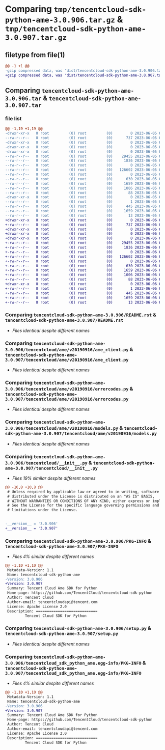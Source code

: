 # Comparing `tmp/tencentcloud-sdk-python-ame-3.0.906.tar.gz` & `tmp/tencentcloud-sdk-python-ame-3.0.907.tar.gz`

## filetype from file(1)

```diff
@@ -1 +1 @@
-gzip compressed data, was "dist/tencentcloud-sdk-python-ame-3.0.906.tar", last modified: Mon Jun  5 00:25:40 2023, max compression
+gzip compressed data, was "dist/tencentcloud-sdk-python-ame-3.0.907.tar", last modified: Tue Jun  6 02:17:49 2023, max compression
```

## Comparing `tencentcloud-sdk-python-ame-3.0.906.tar` & `tencentcloud-sdk-python-ame-3.0.907.tar`

### file list

```diff
@@ -1,19 +1,19 @@
-drwxr-xr-x   0 root         (0) root         (0)        0 2023-06-05 00:25:40.000000 tencentcloud-sdk-python-ame-3.0.906/
--rw-r--r--   0 root         (0) root         (0)      737 2023-06-05 00:25:40.000000 tencentcloud-sdk-python-ame-3.0.906/README.rst
-drwxr-xr-x   0 root         (0) root         (0)        0 2023-06-05 00:25:40.000000 tencentcloud-sdk-python-ame-3.0.906/tencentcloud/
-drwxr-xr-x   0 root         (0) root         (0)        0 2023-06-05 00:25:40.000000 tencentcloud-sdk-python-ame-3.0.906/tencentcloud/ame/
-drwxr-xr-x   0 root         (0) root         (0)        0 2023-06-05 00:25:40.000000 tencentcloud-sdk-python-ame-3.0.906/tencentcloud/ame/v20190916/
--rw-r--r--   0 root         (0) root         (0)    29455 2023-06-05 00:25:40.000000 tencentcloud-sdk-python-ame-3.0.906/tencentcloud/ame/v20190916/ame_client.py
--rw-r--r--   0 root         (0) root         (0)     1836 2023-06-05 00:25:40.000000 tencentcloud-sdk-python-ame-3.0.906/tencentcloud/ame/v20190916/errorcodes.py
--rw-r--r--   0 root         (0) root         (0)        0 2023-06-05 00:25:40.000000 tencentcloud-sdk-python-ame-3.0.906/tencentcloud/ame/v20190916/__init__.py
--rw-r--r--   0 root         (0) root         (0)   126602 2023-06-05 00:25:40.000000 tencentcloud-sdk-python-ame-3.0.906/tencentcloud/ame/v20190916/models.py
--rw-r--r--   0 root         (0) root         (0)        0 2023-06-05 00:25:40.000000 tencentcloud-sdk-python-ame-3.0.906/tencentcloud/ame/__init__.py
--rw-r--r--   0 root         (0) root         (0)      630 2023-06-05 00:25:40.000000 tencentcloud-sdk-python-ame-3.0.906/tencentcloud/__init__.py
--rw-r--r--   0 root         (0) root         (0)     1659 2023-06-05 00:25:40.000000 tencentcloud-sdk-python-ame-3.0.906/PKG-INFO
--rw-r--r--   0 root         (0) root         (0)     1006 2023-06-05 00:25:40.000000 tencentcloud-sdk-python-ame-3.0.906/setup.py
--rw-r--r--   0 root         (0) root         (0)       88 2023-06-05 00:25:40.000000 tencentcloud-sdk-python-ame-3.0.906/setup.cfg
-drwxr-xr-x   0 root         (0) root         (0)        0 2023-06-05 00:25:40.000000 tencentcloud-sdk-python-ame-3.0.906/tencentcloud_sdk_python_ame.egg-info/
--rw-r--r--   0 root         (0) root         (0)        1 2023-06-05 00:25:40.000000 tencentcloud-sdk-python-ame-3.0.906/tencentcloud_sdk_python_ame.egg-info/dependency_links.txt
--rw-r--r--   0 root         (0) root         (0)      445 2023-06-05 00:25:40.000000 tencentcloud-sdk-python-ame-3.0.906/tencentcloud_sdk_python_ame.egg-info/SOURCES.txt
--rw-r--r--   0 root         (0) root         (0)     1659 2023-06-05 00:25:40.000000 tencentcloud-sdk-python-ame-3.0.906/tencentcloud_sdk_python_ame.egg-info/PKG-INFO
--rw-r--r--   0 root         (0) root         (0)       13 2023-06-05 00:25:40.000000 tencentcloud-sdk-python-ame-3.0.906/tencentcloud_sdk_python_ame.egg-info/top_level.txt
+drwxr-xr-x   0 root         (0) root         (0)        0 2023-06-06 02:17:49.000000 tencentcloud-sdk-python-ame-3.0.907/
+-rw-r--r--   0 root         (0) root         (0)      737 2023-06-06 02:17:49.000000 tencentcloud-sdk-python-ame-3.0.907/README.rst
+drwxr-xr-x   0 root         (0) root         (0)        0 2023-06-06 02:17:49.000000 tencentcloud-sdk-python-ame-3.0.907/tencentcloud/
+drwxr-xr-x   0 root         (0) root         (0)        0 2023-06-06 02:17:49.000000 tencentcloud-sdk-python-ame-3.0.907/tencentcloud/ame/
+drwxr-xr-x   0 root         (0) root         (0)        0 2023-06-06 02:17:49.000000 tencentcloud-sdk-python-ame-3.0.907/tencentcloud/ame/v20190916/
+-rw-r--r--   0 root         (0) root         (0)    29455 2023-06-06 02:17:49.000000 tencentcloud-sdk-python-ame-3.0.907/tencentcloud/ame/v20190916/ame_client.py
+-rw-r--r--   0 root         (0) root         (0)     1836 2023-06-06 02:17:49.000000 tencentcloud-sdk-python-ame-3.0.907/tencentcloud/ame/v20190916/errorcodes.py
+-rw-r--r--   0 root         (0) root         (0)        0 2023-06-06 02:17:49.000000 tencentcloud-sdk-python-ame-3.0.907/tencentcloud/ame/v20190916/__init__.py
+-rw-r--r--   0 root         (0) root         (0)   126602 2023-06-06 02:17:49.000000 tencentcloud-sdk-python-ame-3.0.907/tencentcloud/ame/v20190916/models.py
+-rw-r--r--   0 root         (0) root         (0)        0 2023-06-06 02:17:49.000000 tencentcloud-sdk-python-ame-3.0.907/tencentcloud/ame/__init__.py
+-rw-r--r--   0 root         (0) root         (0)      630 2023-06-06 02:17:49.000000 tencentcloud-sdk-python-ame-3.0.907/tencentcloud/__init__.py
+-rw-r--r--   0 root         (0) root         (0)     1659 2023-06-06 02:17:49.000000 tencentcloud-sdk-python-ame-3.0.907/PKG-INFO
+-rw-r--r--   0 root         (0) root         (0)     1006 2023-06-06 02:17:49.000000 tencentcloud-sdk-python-ame-3.0.907/setup.py
+-rw-r--r--   0 root         (0) root         (0)       88 2023-06-06 02:17:49.000000 tencentcloud-sdk-python-ame-3.0.907/setup.cfg
+drwxr-xr-x   0 root         (0) root         (0)        0 2023-06-06 02:17:49.000000 tencentcloud-sdk-python-ame-3.0.907/tencentcloud_sdk_python_ame.egg-info/
+-rw-r--r--   0 root         (0) root         (0)        1 2023-06-06 02:17:49.000000 tencentcloud-sdk-python-ame-3.0.907/tencentcloud_sdk_python_ame.egg-info/dependency_links.txt
+-rw-r--r--   0 root         (0) root         (0)      445 2023-06-06 02:17:49.000000 tencentcloud-sdk-python-ame-3.0.907/tencentcloud_sdk_python_ame.egg-info/SOURCES.txt
+-rw-r--r--   0 root         (0) root         (0)     1659 2023-06-06 02:17:49.000000 tencentcloud-sdk-python-ame-3.0.907/tencentcloud_sdk_python_ame.egg-info/PKG-INFO
+-rw-r--r--   0 root         (0) root         (0)       13 2023-06-06 02:17:49.000000 tencentcloud-sdk-python-ame-3.0.907/tencentcloud_sdk_python_ame.egg-info/top_level.txt
```

### Comparing `tencentcloud-sdk-python-ame-3.0.906/README.rst` & `tencentcloud-sdk-python-ame-3.0.907/README.rst`

 * *Files identical despite different names*

### Comparing `tencentcloud-sdk-python-ame-3.0.906/tencentcloud/ame/v20190916/ame_client.py` & `tencentcloud-sdk-python-ame-3.0.907/tencentcloud/ame/v20190916/ame_client.py`

 * *Files identical despite different names*

### Comparing `tencentcloud-sdk-python-ame-3.0.906/tencentcloud/ame/v20190916/errorcodes.py` & `tencentcloud-sdk-python-ame-3.0.907/tencentcloud/ame/v20190916/errorcodes.py`

 * *Files identical despite different names*

### Comparing `tencentcloud-sdk-python-ame-3.0.906/tencentcloud/ame/v20190916/models.py` & `tencentcloud-sdk-python-ame-3.0.907/tencentcloud/ame/v20190916/models.py`

 * *Files identical despite different names*

### Comparing `tencentcloud-sdk-python-ame-3.0.906/tencentcloud/__init__.py` & `tencentcloud-sdk-python-ame-3.0.907/tencentcloud/__init__.py`

 * *Files 19% similar despite different names*

```diff
@@ -10,8 +10,8 @@
 # Unless required by applicable law or agreed to in writing, software
 # distributed under the License is distributed on an "AS IS" BASIS,
 # WITHOUT WARRANTIES OR CONDITIONS OF ANY KIND, either express or implied.
 # See the License for the specific language governing permissions and
 # limitations under the License.
 
 
-__version__ = '3.0.906'
+__version__ = '3.0.907'
```

### Comparing `tencentcloud-sdk-python-ame-3.0.906/PKG-INFO` & `tencentcloud-sdk-python-ame-3.0.907/PKG-INFO`

 * *Files 4% similar despite different names*

```diff
@@ -1,10 +1,10 @@
 Metadata-Version: 1.1
 Name: tencentcloud-sdk-python-ame
-Version: 3.0.906
+Version: 3.0.907
 Summary: Tencent Cloud Ame SDK for Python
 Home-page: https://github.com/TencentCloud/tencentcloud-sdk-python
 Author: Tencent Cloud
 Author-email: tencentcloudapi@tencent.com
 License: Apache License 2.0
 Description: ============================
         Tencent Cloud SDK for Python
```

### Comparing `tencentcloud-sdk-python-ame-3.0.906/setup.py` & `tencentcloud-sdk-python-ame-3.0.907/setup.py`

 * *Files identical despite different names*

### Comparing `tencentcloud-sdk-python-ame-3.0.906/tencentcloud_sdk_python_ame.egg-info/PKG-INFO` & `tencentcloud-sdk-python-ame-3.0.907/tencentcloud_sdk_python_ame.egg-info/PKG-INFO`

 * *Files 4% similar despite different names*

```diff
@@ -1,10 +1,10 @@
 Metadata-Version: 1.1
 Name: tencentcloud-sdk-python-ame
-Version: 3.0.906
+Version: 3.0.907
 Summary: Tencent Cloud Ame SDK for Python
 Home-page: https://github.com/TencentCloud/tencentcloud-sdk-python
 Author: Tencent Cloud
 Author-email: tencentcloudapi@tencent.com
 License: Apache License 2.0
 Description: ============================
         Tencent Cloud SDK for Python
```

